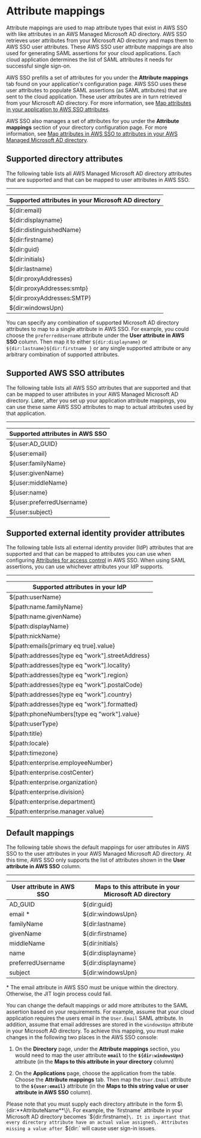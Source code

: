 # Attribute mappings<a name="attributemappingsconcept"></a>

Attribute mappings are used to map attribute types that exist in AWS SSO with like attributes in an AWS Managed Microsoft AD directory\. AWS SSO retrieves user attributes from your Microsoft AD directory and maps them to AWS SSO user attributes\. These AWS SSO user attribute mappings are also used for generating SAML assertions for your cloud applications\. Each cloud application determines the list of SAML attributes it needs for successful single sign\-on\. 

AWS SSO prefills a set of attributes for you under the **Attribute mappings** tab found on your application's configuration page\. AWS SSO uses these user attributes to populate SAML assertions \(as SAML attributes\) that are sent to the cloud application\. These user attributes are in turn retrieved from your Microsoft AD directory\. For more information, see [Map attributes in your application to AWS SSO attributes](mapawsssoattributestoapp.md)\. 

AWS SSO also manages a set of attributes for you under the **Attribute mappings** section of your directory configuration page\. For more information, see [Map attributes in AWS SSO to attributes in your AWS Managed Microsoft AD directory](mapssoattributestocdattributes.md)\.

## Supported directory attributes<a name="supporteddirectoryattributes"></a>

The following table lists all AWS Managed Microsoft AD directory attributes that are supported and that can be mapped to user attributes in AWS SSO\. 


****  

| Supported attributes in your Microsoft AD directory | 
| --- | 
| $\{dir:email\} | 
| $\{dir:displayname\} | 
| $\{dir:distinguishedName\} | 
| $\{dir:firstname\} | 
| $\{dir:guid\} | 
| $\{dir:initials\} | 
| $\{dir:lastname\} | 
| $\{dir:proxyAddresses\} | 
| $\{dir:proxyAddresses:smtp\} | 
| $\{dir:proxyAddresses:SMTP\} | 
| $\{dir:windowsUpn\} | 

You can specify any combination of supported Microsoft AD directory attributes to map to a single attribute in AWS SSO\. For example, you could choose the `preferredUsername` attribute under the **User attribute in AWS SSO** column\. Then map it to either `${dir:displayname}` or `${dir:lastname}${dir:firstname }` or any single supported attribute or any arbitrary combination of supported attributes\.

## Supported AWS SSO attributes<a name="supportedssoattributes"></a>

The following table lists all AWS SSO attributes that are supported and that can be mapped to user attributes in your AWS Managed Microsoft AD directory\. Later, after you set up your application attribute mappings, you can use these same AWS SSO attributes to map to actual attributes used by that application\.


****  

| Supported attributes in AWS SSO | 
| --- | 
| $\{user:AD\_GUID\} | 
| $\{user:email\} | 
| $\{user:familyName\} | 
| $\{user:givenName\} | 
| $\{user:middleName\} | 
| $\{user:name\} | 
| $\{user:preferredUsername\} | 
| $\{user:subject\} | 

## Supported external identity provider attributes<a name="supportedidpattributes"></a>

The following table lists all external identity provider \(IdP\) attributes that are supported and that can be mapped to attributes you can use when configuring [Attributes for access control](attributesforaccesscontrol.md) in AWS SSO\. When using SAML assertions, you can use whichever attributes your IdP supports\.


****  

| Supported attributes in your IdP | 
| --- | 
| $\{path:userName\} | 
| $\{path:name\.familyName\} | 
| $\{path:name\.givenName\} | 
| $\{path:displayName\} | 
| $\{path:nickName\} | 
| $\{path:emails\[primary eq true\]\.value\} | 
| $\{path:addresses\[type eq "work"\]\.streetAddress\} | 
| $\{path:addresses\[type eq "work"\]\.locality\} | 
| $\{path:addresses\[type eq "work"\]\.region\} | 
| $\{path:addresses\[type eq "work"\]\.postalCode\} | 
| $\{path:addresses\[type eq "work"\]\.country\} | 
| $\{path:addresses\[type eq "work"\]\.formatted\} | 
| $\{path:phoneNumbers\[type eq "work"\]\.value\} | 
| $\{path:userType\} | 
| $\{path:title\} | 
| $\{path:locale\} | 
| $\{path:timezone\} | 
| $\{path:enterprise\.employeeNumber\} | 
| $\{path:enterprise\.costCenter\} | 
| $\{path:enterprise\.organization\} | 
| $\{path:enterprise\.division\} | 
| $\{path:enterprise\.department\} | 
| $\{path:enterprise\.manager\.value\} | 

## Default mappings<a name="defaultattributemappings"></a>

The following table shows the default mappings for user attributes in AWS SSO to the user attributes in your AWS Managed Microsoft AD directory\. At this time, AWS SSO only supports the list of attributes shown in the **User attribute in AWS SSO** column\. 


****  

| User attribute in AWS SSO  | Maps to this attribute in your Microsoft AD directory | 
| --- | --- | 
| AD\_GUID | $\{dir:guid\} | 
| email \* | $\{dir:windowsUpn\} | 
| familyName | $\{dir:lastname\} | 
| givenName | $\{dir:firstname\} | 
| middleName | $\{dir:initials\} | 
| name | $\{dir:displayname\} | 
| preferredUsername | $\{dir:displayname\} | 
| subject | $\{dir:windowsUpn\} | 

\* The email attribute in AWS SSO must be unique within the directory\. Otherwise, the JIT login process could fail\.

You can change the default mappings or add more attributes to the SAML assertion based on your requirements\. For example, assume that your cloud application requires the users email in the `User.Email` SAML attribute\. In addition, assume that email addresses are stored in the `windowsUpn` attribute in your Microsoft AD directory\. To achieve this mapping, you must make changes in the following two places in the AWS SSO console:

1. On the **Directory** page, under the **Attribute mappings** section, you would need to map the user attribute **`email`** to the **`${dir:windowsUpn}`** attribute \(in the **Maps to this attribute in your directory** column\)

1. On the **Applications** page, choose the application from the table\. Choose the **Attribute mappings** tab\. Then map the `User.Email` attribute to the **`${user:email}`** attribute \(in the **Maps to this string value or user attribute in AWS SSO** column\)\.

Please note that you must supply each directory attribute in the form $\{dir:**AttributeName**\}\. For example, the `firstname` attribute in your Microsoft AD directory becomes `${dir:firstname}`\. It is important that every directory attribute have an actual value assigned\. Attributes missing a value after `${dir:` will cause user sign\-in issues\.
